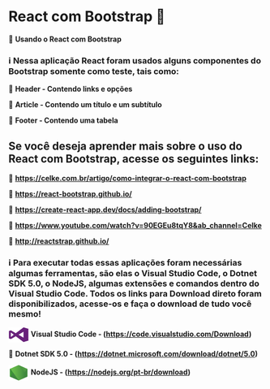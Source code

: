 # React com Bootstrap :open_file_folder:
:bookmark_tabs: **Usando o React com Bootstrap**


### :information_source: **Nessa aplicação React foram usados alguns componentes do Bootstrap somente como teste, tais como:**

:pushpin: **Header - Contendo links e opções**

:pushpin: **Article - Contendo um título e um subtítulo**

:pushpin: **Footer - Contendo uma tabela**

## Se você deseja aprender mais sobre o uso do React com Bootstrap, acesse os seguintes links:

:link: **https://celke.com.br/artigo/como-integrar-o-react-com-bootstrap**

:link: **https://react-bootstrap.github.io/**

:link: **https://create-react-app.dev/docs/adding-bootstrap/**

:link: **https://www.youtube.com/watch?v=90EGEu8tqY8&ab_channel=Celke**

:link: **http://reactstrap.github.io/**

### :information_source: **Para executar todas essas aplicações foram necessárias algumas ferramentas, são elas o Visual Studio Code, o Dotnet SDK 5.0, o NodeJS, algumas extensões e comandos dentro do Visual Studio Code. Todos os links para Download direto foram disponibilizados, acesse-os e faça o download de tudo você mesmo!**

<img align="center" alt="icon-js" height="30" width="40" src="https://raw.githubusercontent.com/devicons/devicon/master/icons/visualstudio/visualstudio-plain.svg" style="max-width:100%;"></img> **Visual Studio Code - (https://code.visualstudio.com/Download)**

:link: **Dotnet SDK 5.0 - (https://dotnet.microsoft.com/download/dotnet/5.0)**

<img align="center" alt="icon-vs" height="30" width="40" src="https://raw.githubusercontent.com/devicons/devicon/master/icons/nodejs/nodejs-original.svg" style="max-width:100%;"></img> **NodeJS - (https://nodejs.org/pt-br/download)**

